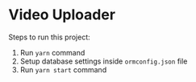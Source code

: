 # Video Uploader

Steps to run this project:

1. Run `yarn` command
2. Setup database settings inside `ormconfig.json` file
3. Run `yarn start` command
